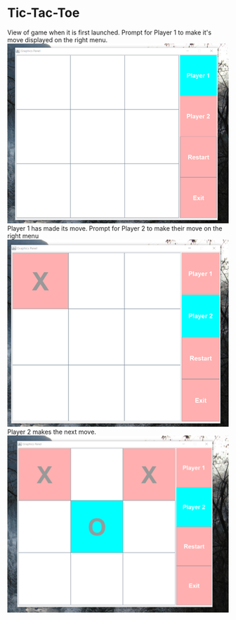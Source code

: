 # Tic-Tac-Toe
View of game when it is first launched. Prompt for Player 1 to make it's move displayed on the right menu.
![alt text](first.png "Opening view of game")
Player 1 has made its move. Prompt for Player 2 to make their move on the right menu
![alt text](second.png "First move")
Player 2 makes the next move.
![alt text](third.png "Game play")
